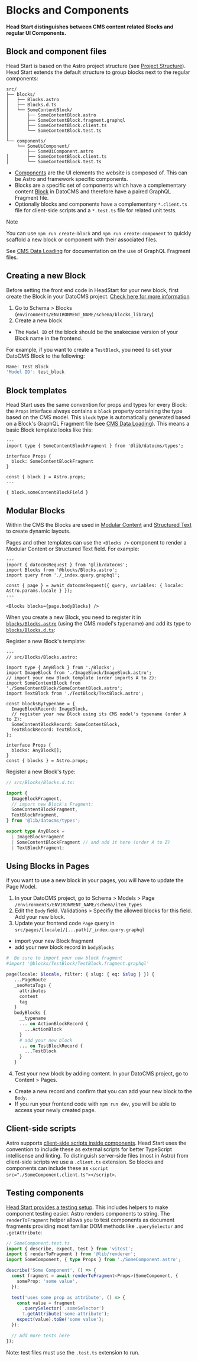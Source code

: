 # Blocks and Components

**Head Start distinguishes between CMS content related Blocks and regular UI Components.**

## Block and component files

Head Start is based on the Astro project structure (see [Project Structure](./project-structure.md)). Head Start extends the default structure to group blocks next to the regular components:

```
src/
├── blocks/
│   ├── Blocks.astro
│   ├── Blocks.d.ts
│   └── SomeContentBlock/
│       ├── SomeContentBlock.astro
│       ├── SomeContentBlock.fragment.graphql
│       ├── SomeContentBlock.client.ts
│       └── SomeContentBlock.test.ts
│
└── components/
    └── SomeUiComponent/
        ├── SomeUiComponent.astro
│       ├── SomeContentBlock.client.ts
│       └── SomeContentBlock.test.ts
```

- [Components](https://docs.astro.build/en/core-concepts/astro-components/) are the UI elements the website is composed of. This can be Astro and framework specific components.
- Blocks are a specific set of components which have a complementary content [Block](https://www.datocms.com/docs/content-modelling/blocks) in DatoCMS and therefore have a paired GraphQL Fragment file.
- Optionally blocks and components have a complementary `*.client.ts` file for client-side scripts and a `*.test.ts` file for related unit tests.

> [!NOTE]
> You can use `npm run create:block` and `npm run create:component` to quickly scaffold a new block or component with their associated files.

See [CMS Data Loading](./cms-data-loading.md) for documentation on the use of GraphQL Fragment files.

## Creating a new Block

Before setting the front end code in HeadStart for your new block, first create the Block in your DatoCMS project. [Check here for more information](https://www.datocms.com/docs/content-modelling/blocks)

1. Go to Schema > Blocks (`environments/ENVIRONMENT_NAME/schema/blocks_library`)
2. Create a new block

- The `Model ID` of the block should be the snakecase version of your Block name in the frontend.

For example, if you want to create a `TestBlock`, you need to set your DatoCMS Block to the following:

```bash
Name: Test Block
'Model ID': test_block
```

## Block templates

Head Start uses the same convention for props and types for every Block: the `Props` interface always contains a `block` property containing the type based on the CMS model. This `block` type is automatically generated based on a Block's GraphQL Fragment file (see [CMS Data Loading](./cms-data-loading.md#graphql-files)). This means a basic Block template looks like this:

```astro
---
import type { SomeContentBlockFragment } from '@lib/datocms/types';

interface Props {
  block: SomeContentBlockFragment
}

const { block } = Astro.props;
---

{ block.someContentBlockField }
```

## Modular Blocks

Within the CMS the Blocks are used in [Modular Content](https://www.datocms.com/docs/content-modelling/modular-content) and [Structured Text](https://www.datocms.com/docs/content-modelling/structured-text) to create dynamic layouts.

Pages and other templates can use the `<Blocks />` component to render a Modular Content or Structured Text field. For example:

```astro
---
import { datocmsRequest } from '@lib/datocms';
import Blocks from '@blocks/Blocks.astro';
import query from './_index.query.graphql';

const { page } = await datocmsRequest({ query, variables: { locale: Astro.params.locale } });
---

<Blocks blocks={page.bodyBlocks} />
```

When you create a new Block, you need to register it in [`blocks/Blocks.astro`](../src/blocks/Blocks.astro) (using the CMS model's typename) and add its type to [`blocks/Blocks.d.ts`](../src/blocks/Blocks.d.ts):

Register a new Block's template:

```astro
---
// src/Blocks/Blocks.astro:

import type { AnyBlock } from './Blocks';
import ImageBlock from './ImageBlock/ImageBlock.astro';
// import your new Block template (order imports A to Z):
import SomeContentBlock from './SomeContentBlock/SomeContentBlock.astro';
import TextBlock from './TextBlock/TextBlock.astro';

const blocksByTypename = {
  ImageBlockRecord: ImageBlock,
  // register your new Block using its CMS model's typename (order A to Z):
  SomeContentBlockRecord: SomeContentBlock,
  TextBlockRecord: TextBlock,
};

interface Props {
  blocks: AnyBlock[];
}
const { blocks } = Astro.props;
```

Register a new Block's type:

```ts
// src/Blocks/Blocks.d.ts:

import {
  ImageBlockFragment,
  // import new Block's Fragment:
  SomeContentBlockFragment,
  TextBlockFragment,
} from '@lib/datocms/types';

export type AnyBlock =
  | ImageBlockFragment
  | SomeContentBlockFragment // and add it here (order A to Z)
  | TextBlockFragment;
```

## Using Blocks in Pages

If you want to use a new block in your pages, you will have to update the Page Model.

1.  In your DatoCMS project, go to Schema > Models > Page `/environments/ENVIRONMENT_NAME/schema/item_types`
2.  Edit the `Body` field. Validations > Specifiy the allowed blocks for this field. Add your new block.
3.  Update your frontend code `Page` query in `src/pages/[locale]/[...path]/_index.query.graphql`

- import your new Block fragment
- add your new block record in `bodyBlocks`

```graphql
#  Be sure to import your new block fragment
#import '@blocks/TestBlock/TestBlock.fragment.graphql'

page(locale: $locale, filter: { slug: { eq: $slug } }) {
   ...PageRoute
   _seoMetaTags {
     attributes
     content
     tag
   }
   bodyBlocks {
     __typename
     ... on ActionBlockRecord {
       ...ActionBlock
     }
     # add your new block
     ... on TestBlockRecord {
       ...TestBlock
     }
   }
```
4. Test your new block by adding content. In your DatoCMS project, go to Content > Pages.
- Create a new record and confirm that you can add your new block to the `Body`.
- If you run your frontend code with `npm run dev`, you will be able to access your newly created page.

## Client-side scripts

Astro supports [client-side scripts inside components](https://docs.astro.build/en/guides/client-side-scripts/#client-side-scripts). Head Start uses the convention to include these as external scripts for better TypeScript intellisense and linting. To distinguish server-side files (most in Astro) from client-side scripts we use a `.client.ts` extension. So blocks and components can include these as `<script src="./SomeComponent.client.ts"></script>`.

## Testing components

[Head Start provides a testing setup](./testing.md). This includes helpers to make component testing easier. Astro renders components to string. The `renderToFragment` helper allows you to test components as document fragments providing most familiar DOM methods like `.querySelector` and `.getAttribute`:

```ts
// SomeComponent.test.ts
import { describe, expect, test } from 'vitest';
import { renderToFragment } from '@lib/renderer';
import SomeComponent, { type Props } from './SomeComponent.astro';

describe('Some Component', () => {
  const fragment = await renderToFragment<Props>(SomeComponent, {
    someProp: 'some value',
  });

  test('uses some prop as attribute', () => {
    const value = fragment
      .querySelector('.someSelector')
      ?.getAttribute('some-attribute');
    expect(value).toBe('some value');
  });

  // Add more tests here
});
```

Note: test files must use the `.test.ts` extension to run.
